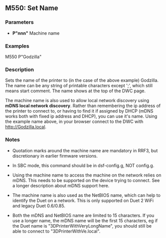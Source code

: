 ## M550: Set Name

### Parameters

- **P"nnn"** Machine name

### Examples

M550 P"Godzilla"

### Description

Sets the name of the printer to (in the case of the above example) Godzilla. The name can be any string of printable characters except ';', which still means start comment. The name shows at the top of the DWC page.

The machine name is also used to allow local network discovery using **mDNS local network discovery**. Rather than remembering the ip address of the printer to connect to, or having to find it if assigned by DHCP (mDNS works both with fixed ip address and DHCP), you can use it's name. Using the example name above, in your browser connect to the DWC with http://Godzilla.local.

### Notes

- Quotation marks around the machine name are mandatory in RRF3, but discretionary in earlier firmware versions.

- In SBC mode, this command should be in dsf-config.g, NOT config.g.

- Using the machine name to access the machine on the network relies on mDNS. This needs to be supported on the device trying to connect. See a longer description about mDNS support here.

- The machine name is also used as the NetBIOS name, which can help to identify the Duet on a network. This is only supported on Duet 2 WiFi and legacy Duet 0.6/0.85.

- Both the mDNS and NetBIOS name are limited to 15 characters. If you use a longer name, the mDNS name will be the first 15 characters, eg if the Duet name is "3DPrinterWithVeryLongName", you should still be able to connect to "3DPrinterWithVe.local".

